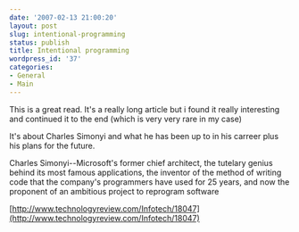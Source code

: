 ```yaml
---
date: '2007-02-13 21:00:20'
layout: post
slug: intentional-programming
status: publish
title: Intentional programming
wordpress_id: '37'
categories:
- General
- Main
---
```


This is a great read. It's a really long article but i found it really interesting and continued it to the end (which is very very rare in my case)

It's about Charles Simonyi and what he has been up to in his carreer plus his plans for the future.

Charles Simonyi--Microsoft's former chief architect, the tutelary genius behind its most famous applications, the inventor of the method of writing code that the company's programmers have used for 25 years, and now the proponent of an ambitious project to reprogram software

[http://www.technologyreview.com/Infotech/18047](http://www.technologyreview.com/Infotech/18047)
		



